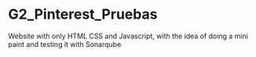 # G2_Pinterest_Pruebas
Website with only HTML CSS and Javascript, with the idea of ​​doing a mini paint and testing it with Sonarqube

